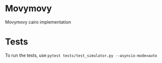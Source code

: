# Movymovy
Movymovy cairo implementation

# Tests
To run the tests, use `pytest tests/test_simulator.py --asyncio-mode=auto`

